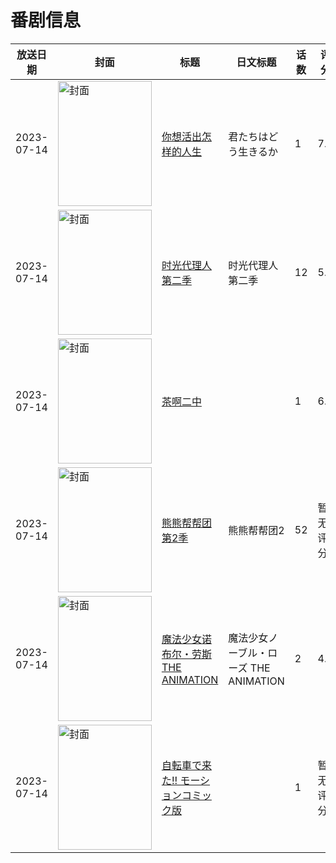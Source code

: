 # 番剧信息

|放送日期|封面|标题|日文标题|话数|评分|评分人数|
|---|---|---|---|---|---|---|
|2023-07-14|<img src="//lain.bgm.tv/pic/cover/c/5e/0f/228715_pzZdJ.jpg" alt="封面" style="width:150px;height:200px;object-fit:cover;">|[你想活出怎样的人生](https://bangumi.tv/subject/228715)|君たちはどう生きるか|1|7.2|5447人评分|
|2023-07-14|<img src="//lain.bgm.tv/pic/cover/c/a0/e6/341311_127Gp.jpg" alt="封面" style="width:150px;height:200px;object-fit:cover;">|[时光代理人 第二季](https://bangumi.tv/subject/341311)|时光代理人 第二季|12|5.7|1038人评分|
|2023-07-14|<img src="//lain.bgm.tv/pic/cover/c/fc/26/432463_QeV74.jpg" alt="封面" style="width:150px;height:200px;object-fit:cover;">|[茶啊二中](https://bangumi.tv/subject/432463)||1|6.6|178人评分|
|2023-07-14|<img src="//lain.bgm.tv/pic/cover/c/93/d7/445680_XKvOp.jpg" alt="封面" style="width:150px;height:200px;object-fit:cover;">|[熊熊帮帮团 第2季](https://bangumi.tv/subject/445680)|熊熊帮帮团2|52|暂无评分|少于10人评分|
|2023-07-14|<img src="/img/no_icon_subject.png" alt="封面" style="width:150px;height:200px;object-fit:cover;">|[魔法少女诺布尔・劳斯 THE ANIMATION](https://bangumi.tv/subject/445780)|魔法少女ノーブル・ローズ THE ANIMATION|2|4.9|63人评分|
|2023-07-14|<img src="/img/no_icon_subject.png" alt="封面" style="width:150px;height:200px;object-fit:cover;">|[自転車で来た!! モーションコミック版](https://bangumi.tv/subject/505554)||1|暂无评分|少于10人评分|
